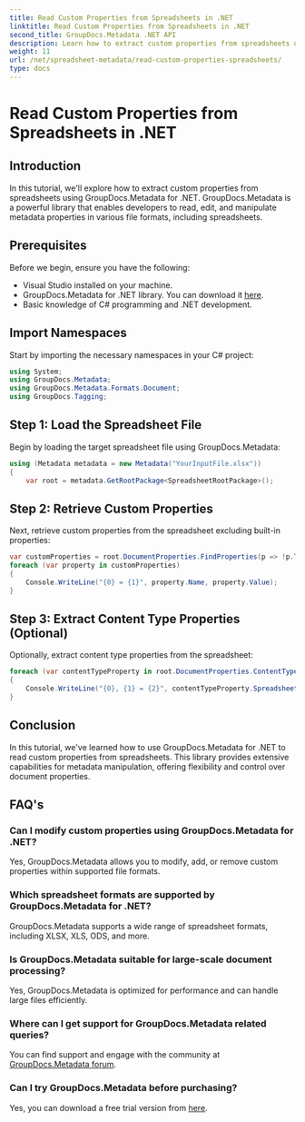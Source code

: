 ```yaml
---
title: Read Custom Properties from Spreadsheets in .NET
linktitle: Read Custom Properties from Spreadsheets in .NET
second_title: GroupDocs.Metadata .NET API
description: Learn how to extract custom properties from spreadsheets using GroupDocs.Metadata for .NET. Enhance metadata manipulation in your .NET applications.
weight: 11
url: /net/spreadsheet-metadata/read-custom-properties-spreadsheets/
type: docs
---
```

# Read Custom Properties from Spreadsheets in .NET

## Introduction
In this tutorial, we'll explore how to extract custom properties from spreadsheets using GroupDocs.Metadata for .NET. GroupDocs.Metadata is a powerful library that enables developers to read, edit, and manipulate metadata properties in various file formats, including spreadsheets.
## Prerequisites
Before we begin, ensure you have the following:
- Visual Studio installed on your machine.
- GroupDocs.Metadata for .NET library. You can download it [here](https://releases.groupdocs.com/metadata/net/).
- Basic knowledge of C# programming and .NET development.

## Import Namespaces
Start by importing the necessary namespaces in your C# project:
```csharp
using System;
using GroupDocs.Metadata;
using GroupDocs.Metadata.Formats.Document;
using GroupDocs.Tagging;
```
## Step 1: Load the Spreadsheet File
Begin by loading the target spreadsheet file using GroupDocs.Metadata:
```csharp
using (Metadata metadata = new Metadata("YourInputFile.xlsx"))
{
    var root = metadata.GetRootPackage<SpreadsheetRootPackage>();
```
## Step 2: Retrieve Custom Properties
Next, retrieve custom properties from the spreadsheet excluding built-in properties:
```csharp
var customProperties = root.DocumentProperties.FindProperties(p => !p.Tags.Contains(Tags.Document.BuiltIn));
foreach (var property in customProperties)
{
    Console.WriteLine("{0} = {1}", property.Name, property.Value);
}
```
## Step 3: Extract Content Type Properties (Optional)
Optionally, extract content type properties from the spreadsheet:
```csharp
foreach (var contentTypeProperty in root.DocumentProperties.ContentTypeProperties.ToList())
{
    Console.WriteLine("{0}, {1} = {2}", contentTypeProperty.SpreadsheetPropertyType, contentTypeProperty.Name, contentTypeProperty.SpreadsheetPropertyValue);
}
```

## Conclusion
In this tutorial, we've learned how to use GroupDocs.Metadata for .NET to read custom properties from spreadsheets. This library provides extensive capabilities for metadata manipulation, offering flexibility and control over document properties.

## FAQ's
### Can I modify custom properties using GroupDocs.Metadata for .NET?
Yes, GroupDocs.Metadata allows you to modify, add, or remove custom properties within supported file formats.
### Which spreadsheet formats are supported by GroupDocs.Metadata for .NET?
GroupDocs.Metadata supports a wide range of spreadsheet formats, including XLSX, XLS, ODS, and more.
### Is GroupDocs.Metadata suitable for large-scale document processing?
Yes, GroupDocs.Metadata is optimized for performance and can handle large files efficiently.
### Where can I get support for GroupDocs.Metadata related queries?
You can find support and engage with the community at [GroupDocs.Metadata forum](https://forum.groupdocs.com/c/metadata/14).
### Can I try GroupDocs.Metadata before purchasing?
Yes, you can download a free trial version from [here](https://releases.groupdocs.com/).
